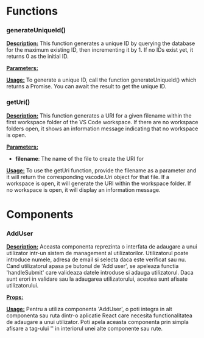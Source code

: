# **Functions**

### **generateUniqueId()**

<u>**Description:**</u>
This function generates a unique ID by querying the database for the maximum existing ID, then incrementing it by 1. If no IDs exist yet, it returns 0 as the initial ID.

<u>**Parameters:**</u>


<u>**Usage:**</u>
To generate a unique ID, call the function generateUniqueId() which returns a Promise<number>. You can await the result to get the unique ID.

### **getUri()**

<u>**Description:**</u>
This function generates a URI for a given filename within the first workspace folder of the VS Code workspace. If there are no workspace folders open, it shows an information message indicating that no workspace is open.

<u>**Parameters:**</u>
- **filename**: The name of the file to create the URI for

<u>**Usage:**</u>
To use the getUri function, provide the filename as a parameter and it will return the corresponding vscode.Uri object for that file. If a workspace is open, it will generate the URI within the workspace folder. If no workspace is open, it will display an information message.

# **Components**

### **AddUser**

<u>**Description:**</u>
Aceasta componenta reprezinta o interfata de adaugare a unui utilizator intr-un sistem de management al utilizatorilor. Utilizatorul poate introduce numele, adresa de email si selecta daca este verificat sau nu. Cand utilizatorul apasa pe butonul de 'Add user', se apeleaza functia 'handleSubmit' care valideaza datele introduse si adauga utilizatorul. Daca sunt erori in validare sau la adaugarea utilizatorului, acestea sunt afisate utilizatorului.

<u>**Props:**</u>


<u>**Usage:**</u>
Pentru a utiliza componenta 'AddUser', o poti integra in alt componenta sau ruta dintr-o aplicatie React care necesita functionalitatea de adaugare a unui utilizator. Poti apela aceasta componenta prin simpla afisare a tag-ului '<AddUser />' in interiorul unei alte componente sau rute.
